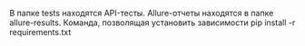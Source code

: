 В папке tests находятся API-тесты.
Allure-отчеты находятся в папке allure-results.
Команда, позволящая установить зависимости 
pip install -r requirements.txt
